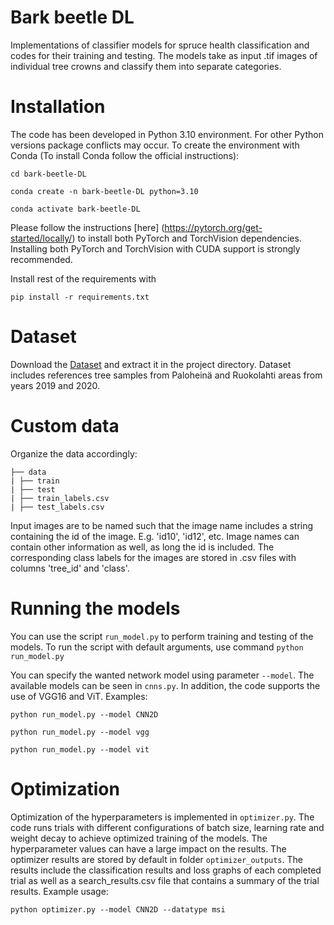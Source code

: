 # Bark beetle DL

Implementations of classifier models for spruce health classification and codes for their training and testing.
The models take as input .tif images of individual tree crowns and classify them into separate categories.

# Installation

The code has been developed in Python 3.10 environment. For other Python versions package conflicts may occur. To create the environment with Conda (To install Conda follow the official instructions):

```cd bark-beetle-DL```

```conda create -n bark-beetle-DL python=3.10```

```conda activate bark-beetle-DL```

Please follow the instructions [here] (https://pytorch.org/get-started/locally/) to install both PyTorch and TorchVision dependencies. Installing both PyTorch and TorchVision with CUDA support is strongly recommended.

Install rest of the requirements with 

```pip install -r requirements.txt```

# Dataset

Download the [Dataset](https://drive.google.com/file/d/1zzKB3auHGvp3Nx_3BWEKw-HJzI5S7GfE/view?usp=drive_link) and extract it in the project directory. Dataset includes references tree samples from Paloheinä and Ruokolahti areas from years 2019 and 2020.

# Custom data

Organize the data accordingly:
```
├── data
| ├── train
| ├── test
| ├── train_labels.csv
| ├── test_labels.csv
```

Input images are to be named such that the image name includes a string containing the id of the image. E.g. 'id10', 'id12', etc. Image names can contain other information as well, as long the id is included. The corresponding class labels for the images are stored in .csv files with columns 'tree_id' and 'class'. 

# Running the models

You can use the script ```run_model.py``` to perform training and testing of the models. To run the script with default arguments, use command
```python run_model.py```

You can specify the wanted network model using parameter ```--model```. The available models can be seen in ```cnns.py```. In addition, the code supports the use of VGG16 and ViT. Examples: 

```python run_model.py --model CNN2D```

```python run_model.py --model vgg```

```python run_model.py --model vit```

# Optimization

Optimization of the hyperparameters is implemented in ```optimizer.py```. The code runs trials with different configurations of batch size, learning rate and weight decay to achieve optimized training of the models. The hyperparameter values can have a large impact on the results. The optimizer results are stored by default in folder ```optimizer_outputs```. The results include the classification results and loss graphs of each completed trial as well as a search_results.csv file that contains a summary of the trial results. Example usage: 

```python optimizer.py --model CNN2D --datatype msi```
